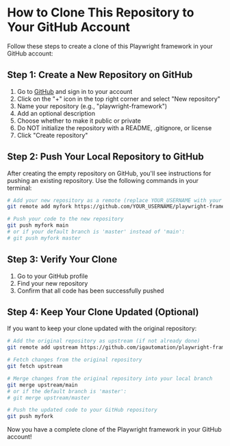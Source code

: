 # How to Clone This Repository to Your GitHub Account

Follow these steps to create a clone of this Playwright framework in your GitHub account:

## Step 1: Create a New Repository on GitHub

1. Go to [GitHub](https://github.com/) and sign in to your account
2. Click on the "+" icon in the top right corner and select "New repository"
3. Name your repository (e.g., "playwright-framework")
4. Add an optional description
5. Choose whether to make it public or private
6. Do NOT initialize the repository with a README, .gitignore, or license
7. Click "Create repository"

## Step 2: Push Your Local Repository to GitHub

After creating the empty repository on GitHub, you'll see instructions for pushing an existing repository. Use the following commands in your terminal:

```bash
# Add your new repository as a remote (replace YOUR_USERNAME with your GitHub username)
git remote add myfork https://github.com/YOUR_USERNAME/playwright-framework.git

# Push your code to the new repository
git push myfork main
# or if your default branch is 'master' instead of 'main':
# git push myfork master
```

## Step 3: Verify Your Clone

1. Go to your GitHub profile
2. Find your new repository
3. Confirm that all code has been successfully pushed

## Step 4: Keep Your Clone Updated (Optional)

If you want to keep your clone updated with the original repository:

```bash
# Add the original repository as upstream (if not already done)
git remote add upstream https://github.com/igautomation/playwright-framework.git

# Fetch changes from the original repository
git fetch upstream

# Merge changes from the original repository into your local branch
git merge upstream/main
# or if the default branch is 'master':
# git merge upstream/master

# Push the updated code to your GitHub repository
git push myfork
```

Now you have a complete clone of the Playwright framework in your GitHub account!